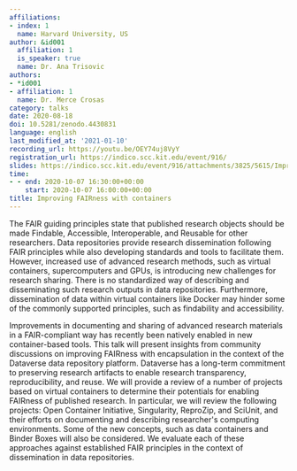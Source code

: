 ```yaml
---
affiliations:
- index: 1
  name: Harvard University, US
author: &id001
  affiliation: 1
  is_speaker: true
  name: Dr. Ana Trisovic
authors:
- *id001
- affiliation: 1
  name: Dr. Merce Crosas
category: talks
date: 2020-08-18
doi: 10.5281/zenodo.4430831
language: english
last_modified_at: '2021-01-10'
recording_url: https://youtu.be/OEY74uj8VyY
registration_url: https://indico.scc.kit.edu/event/916/
slides: https://indico.scc.kit.edu/event/916/attachments/3825/5615/Improving_FAIRness_with_containers.pdf
time:
- - end: 2020-10-07 16:30:00+00:00
    start: 2020-10-07 16:00:00+00:00
title: Improving FAIRness with containers
---
```


The FAIR guiding principles state that published research objects should be made Findable, Accessible, Interoperable, and Reusable for other researchers. Data repositories provide research dissemination following FAIR principles while also developing standards and tools to facilitate them. However, increased use of advanced research methods, such as virtual containers, supercomputers and GPUs, is introducing new challenges for research sharing. There is no standardized way of describing and disseminating such research outputs in data repositories. Furthermore, dissemination of data within virtual containers like Docker may hinder some of the commonly supported principles, such as findability and accessibility.

Improvements in documenting and sharing of advanced research materials in a FAIR-compliant way has recently been natively enabled in new container-based tools. This talk will present insights from community discussions on improving FAIRness with encapsulation in the context of the Dataverse data repository platform. Dataverse has a long-term commitment to preserving research artifacts to enable research transparency, reproducibility, and reuse. We will provide a review of a number of projects based on virtual containers to determine their potentials for enabling FAIRness of published research. In particular, we will review the following projects: Open Container Initiative, Singularity, ReproZip, and SciUnit, and their efforts on documenting and describing researcher's computing environments. Some of the new concepts, such as data containers and Binder Boxes will also be considered. We evaluate each of these approaches against established FAIR principles in the context of dissemination in data repositories.